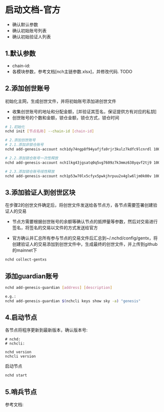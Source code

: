 # 启动文档-官方
- 确认默认参数
- 确认初始账号列表
- 确认初始验证人列表

## 1.默认参数
- chain-id: 
- 各模块参数，参考文档[nch主链参数.xlsx]，并修改代码. TODO

## 2.添加创世账号
初始化主网，生成创世文件，并将初始账号添加进创世文件
- 收集创世账号的地址和分配金额，[并验证其签名，保证提供方有对应的私钥]
- 创世账号的个数和金额，锁仓金额，锁仓方式，锁仓时间

``` bash
# 1.初始化
nchd init [节点名称] --chain-id [chain-id]

# 2.添加创世账号
# 2.1.添加非锁仓账号
nchd add-genesis-account nch1dy74ngp8f94yafjfa9rjr3kulz7kdfc9lcnrdl 10000000000000000000pnch

# 2.2.添加锁仓账号一次性释放
nchd add-genesis-account nch1lkg43jgsatq0q5vg7609z7k3mmz638yqvf2tj9 10000000000000000000pnch --vesting-amount 5000000000000000000pnch --vesting-end-time 1593767433

# 2.3.添加锁仓账号线性释放
nchd add-genesis-account nch1p53w70lx5cfyx5pwkjhrpuu2x4glw6ljm0k00v 10000000000000000000pnch --vesting-amount 5000000000000000000pnch --vesting-end-time 1593767433 --vesting-start-time 1593757433
```


## 3.添加验证人到创世区块
在步骤2的创世文件确定后，将创世文件发送给各节点方，各节点需要签署创建验证人的交易

- 节点方需要根据创世账号的余额等确认节点的抵押量等参数，然后对交易进行签名，将签名的交易以文件的方式发送给官方

- 官方确认并汇总所有参与节点的交易文件后汇总到~/.nchd/config/gentx，将创建验证人的交易添加到创世文件中，生成最终的创世文件，并上传到github的mainnet下

``` bash
nchd collect-gentxs
```

## 添加guardian账号
``` bash
nchd add-genesis-guardian [address] [description]

e.g.:
nchd add-genesis-guardian $(nchcli keys show sky -a) "genesis"
```

## 4.启动节点
各节点将程序更新到最新版本，确认版本号:
```
# nchd:
# nchcli:

nchd version
nchcli version
```

启动节点
``` bash
nchd start
```

## 5.哨兵节点
参考文档:

